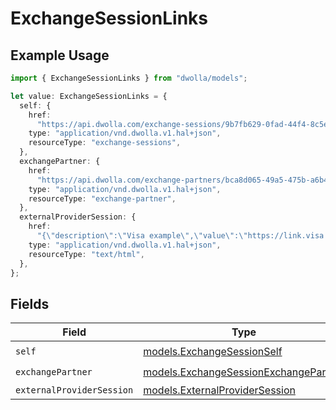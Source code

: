# ExchangeSessionLinks

## Example Usage

```typescript
import { ExchangeSessionLinks } from "dwolla/models";

let value: ExchangeSessionLinks = {
  self: {
    href:
      "https://api.dwolla.com/exchange-sessions/9b7fb629-0fad-44f4-8c5e-44c25a0bfa8e",
    type: "application/vnd.dwolla.v1.hal+json",
    resourceType: "exchange-sessions",
  },
  exchangePartner: {
    href:
      "https://api.dwolla.com/exchange-partners/bca8d065-49a5-475b-a6b4-509bc8504d22",
    type: "application/vnd.dwolla.v1.hal+json",
    resourceType: "exchange-partner",
  },
  externalProviderSession: {
    href:
      "{\"description\":\"Visa example\",\"value\":\"https://link.visa.com/1.0/account-check/connect?client_id=f16f7c7407f4434dbcaf269b230c12ed&redirect_uri=https://api-uat.dwolla.com/redirect/tink&authorization_code=47e23deab3924351a0c6193d90e5add5&market=US&locale=en_US&state=a2V5Ojk6dWRiRkRYWGlIVGdZZUNycUdCa0s3Zz09OmI1ZVE0YWRUYkFrSWNiKzFxTXdmQlVkcVNWWW5nMjtQNjBaWERxUDh5aTBpWEQzTHROdUZRd2xLMTUzYnZ4RU8=&session_id=628d927030ee43a38054da5166dcbee14e06dc02c00e45f2b4a5d986bab5d08f\"}",
    type: "application/vnd.dwolla.v1.hal+json",
    resourceType: "text/html",
  },
};
```

## Fields

| Field                                                                                | Type                                                                                 | Required                                                                             | Description                                                                          |
| ------------------------------------------------------------------------------------ | ------------------------------------------------------------------------------------ | ------------------------------------------------------------------------------------ | ------------------------------------------------------------------------------------ |
| `self`                                                                               | [models.ExchangeSessionSelf](../models/exchangesessionself.md)                       | :heavy_check_mark:                                                                   | N/A                                                                                  |
| `exchangePartner`                                                                    | [models.ExchangeSessionExchangePartner](../models/exchangesessionexchangepartner.md) | :heavy_check_mark:                                                                   | N/A                                                                                  |
| `externalProviderSession`                                                            | [models.ExternalProviderSession](../models/externalprovidersession.md)               | :heavy_minus_sign:                                                                   | N/A                                                                                  |